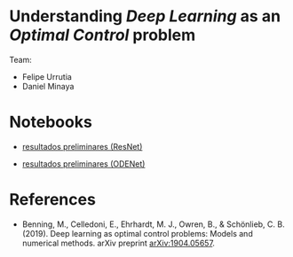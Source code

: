 # Understanding *Deep Learning* as an *Optimal Control* problem

Team:
- Felipe Urrutia
- Daniel Minaya

# Notebooks
- [resultados preliminares (ResNet)](https://github.com/furrutiav/deep-learning-as-optimal-control/blob/main/01_resultados_preliminares.ipynb)


- [resultados preliminares (ODENet)](https://github.com/furrutiav/deep-learning-as-optimal-control/blob/main/02_resultados_preliminares_odenet.ipynb)



# References
- Benning, M., Celledoni, E., Ehrhardt, M. J., Owren, B., & Schönlieb, C. B. (2019). Deep learning as optimal control problems: Models and numerical methods. arXiv preprint [arXiv:1904.05657](https://arxiv.org/abs/1904.05657).
